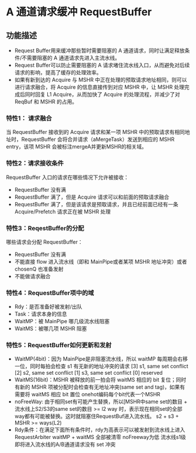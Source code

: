 # A 通道请求缓冲 RequestBuffer

## 功能描述
- Request Buffer用来缓冲那些暂时需要阻塞的 A 通道请求，同时让满足释放条件/不需要阻塞的 A 通道请求先进入主流水线。
- Request Buffer可以防止需要阻塞的 A 请求堵住流水线入口，从而避免对后续请求的影响，提高了缓存的处理效率。
- 如果有新到达的 Acquire 与 MSHR 中正在处理的预取请求地址相同，则可以进行请求融合，将 Acquire 的信息直接传到对应 MSHR 中，让 MSHR 处理完成后同时回复 L1 Acquire，从而加快了 Acquire 的处理流程，并减少了对 ReqBuf 和 MSHR 的占用。

### 特性1： 请求融合
当 RequestBuffer 接收到的 Acquire 请求和某一项 MSHR 中的预取请求有相同地址时，RequestBuffer 会将合并请求（aMergeTask）发送到相应的 MSHR entry，该项 MSHR 会被标注mergeA并更新MSHR的相关域。

### 特性2：请求接收条件
RequestBuffer 入口的请求在哪些情况下允许被接收：
- RequestBuffer 没有满
- RequestBuffer 满了，但是 Acquire 请求可以和前面的预取请求融合
- RequestBuffer 满了，但是该请求是预取请求，并且已经前面已经有一条 Acquire/Prefetch 请求正在被 MSHR 处理

### 特性3：ReqestBuffer的分配
哪些请求会分配 RequestBuffer：
- RequestBuffer 没有满
- 不能直接 flow 进入流水线（即和 MainPipe或者某项 MSHR 地址冲突）或者 chosenQ 也准备发射
- 不能做请求融合
  
### 特性4：RequestBuffer项中的域
- Rdy：是否准备好被发射/出队
- Task：请求本身的信息
- WaitMP：被 MainPipe 哪几级流水线阻塞
- WaitMS：被哪几项 MSHR 阻塞

### 特性5：RequestBuffer如何更新和发射
- WaitMP(4bit)：因为 MainPipe是非阻塞流水线，所以 waitMP 每周期会右移一位，同时每拍会检查 s1 有无新的地址冲突的请求
  [3] s1, same set conflict
  [2] s2, same set conflict
  [1] s3, same set conflict
  [0] reserved
- WaitMS(16bit)：MSHR 被释放的前一拍会将 waitMS 相应的 bit 复位；同时有新的 MSHR 项被分配时会检查有无地址冲突(same set and tag)，如果有需要将 waitMS 相应 bit 置位
  onehot编码每个bit代表一个MSHR
- noFreeWay: 由于相同set有可能产生替换，所以[MSHR中same set的数目 + 流水线上S2/S3的same set的数目 >= l2 way 时，表示现在相同set的全部way都有可能被替换。这时就阻塞住RequestBuf进入流水线。
  s2 + s3 + MSHR >= ways(L2) 
- Rdy条件：在满足下面所有条件时，rdy为高表示可以被发射到流水线上进入RequestArbiter
  waitMP + waitMS 全部被清零
  noFreeway为低
  流水线s1级即将进入流水线的A/B通道请求没有 set 冲突
